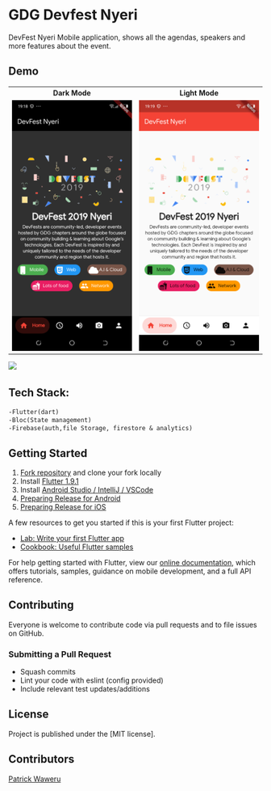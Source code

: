 # GDG Devfest Nyeri

DevFest Nyeri Mobile application, shows all the agendas, speakers and more features about the event.

## Demo

<table>
	<tr>
		<th>Dark Mode</th>
		<th>Light Mode</th>
	</tr>
	<tr>
		<td><img src="https://github.com/Iampato/Devfest-Nyeri/blob/master/screenshots/Screenshot_20190930-191849.png"/></td>
		<td><img src="https://github.com/Iampato/Devfest-Nyeri/blob/master/screenshots/Screenshot_20190930-191902.png"/></td>
	</tr>
	</table>

<img src="https://github.com/Iampato/Devfest-Nyeri/blob/master/screenshots/devfestonline-video-cuttercom.gif"/>



## Tech Stack:
	-Flutter(dart)
	-Bloc(State management)
	-Firebase(auth,file Storage, firestore & analytics)

## Getting Started

1. [Fork repository](https://github.com/Iampato/DevFest-Nyeri/fork) and clone your fork locally
1. Install [Flutter 1.9.1](https://flutter.dev/docs/get-started/install)
1. Install [Android Studio / IntelliJ / VSCode](https://flutter.dev/docs/development/tools/android-studio)
1. [Preparing Release for Android](https://flutter.dev/docs/deployment/android)
1. [Preparing Release for iOS](https://flutter.dev/docs/deployment/ios)


A few resources to get you started if this is your first Flutter project:

- [Lab: Write your first Flutter app](https://flutter.dev/docs/get-started/codelab)
- [Cookbook: Useful Flutter samples](https://flutter.dev/docs/cookbook)

For help getting started with Flutter, view our
[online documentation](https://flutter.dev/docs), which offers tutorials,
samples, guidance on mobile development, and a full API reference.

## Contributing

Everyone is welcome to contribute code via pull requests and to file issues on GitHub.

### Submitting a Pull Request

- Squash commits
- Lint your code with eslint (config provided)
- Include relevant test updates/additions

## License

Project is published under the [MIT license].


## Contributors

[Patrick Waweru](https://github.com/Iampato)
